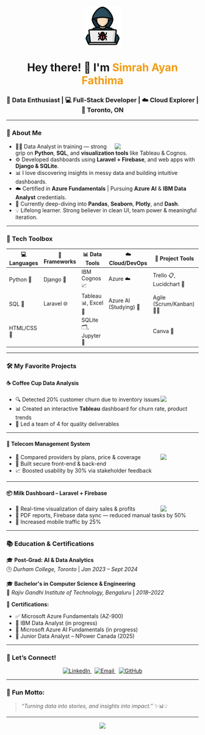 <p align="center">
  <img src="https://github.com/Starscorpio/SimScan/blob/main/gifs/hacker.png" width="100" alt="Tech Icon" />
</p>

<h1 align="center">
  <b>Hey there! 👋 I'm <span style="color:#F39C12;">Simrah Ayan Fathima</span></b>
</h1>

<h3 align="center">
  🌟 Data Enthusiast | 💻 Full-Stack Developer | ☁️ Cloud Explorer | 📍 Toronto, ON
</h3>

---

### 🌟 About Me

<img align="right" src="https://media.giphy.com/media/26tn33aiTi1jkl6H6/giphy.gif" width="220"/>

- 👩‍💻 Data Analyst in training — strong grip on **Python**, **SQL**, and **visualization tools** like Tableau & Cognos.
- ⚙️ Developed dashboards using **Laravel + Firebase**, and web apps with **Django & SQLite**.
- 📊 I love discovering insights in messy data and building intuitive dashboards.
- ☁️ Certified in **Azure Fundamentals** | Pursuing **Azure AI** & **IBM Data Analyst** credentials.
- 🐍 Currently deep-diving into **Pandas**, **Seaborn**, **Plotly**, and **Dash**.
- 💡 Lifelong learner. Strong believer in clean UI, team power & meaningful iteration.

---

### 🧰 Tech Toolbox

| 💻 **Languages**  | 🧱 **Frameworks**  | 📊 **Data Tools**        | ☁️ **Cloud/DevOps**   | 🧩 **Project Tools**         |
|------------------|-------------------|--------------------------|-----------------------|------------------------------|
| Python 🐍         | Django 🚀         | IBM Cognos 📈            | Azure ☁️             | Trello 📋, Lucidchart 🧠     |
| SQL 🧪            | Laravel 🌐        | Tableau 📊, Excel 📘      | Azure AI (Studying) 🔧 | Agile (Scrum/Kanban) 🏃‍♀️   |
| HTML/CSS 🎨       |                   | SQLite 🗂, Jupyter 📓     |                       | Canva 🎨                    |

---

### 🛠️ My Favorite Projects

#### ☕ **Coffee Cup Data Analysis**
<img src="https://media.giphy.com/media/f9k1tV7HyORcngKF8v/giphy.gif" width="100" align="right" />

- 🔍 Detected 20% customer churn due to inventory issues
- 📊 Created an interactive **Tableau** dashboard for churn rate, product trends
- 👥 Led a team of 4 for quality deliverables

---

#### 📡 **Telecom Management System**
<img src="https://media.giphy.com/media/QssGEmpkyEOhBCb7e1/giphy.gif" width="100" align="right" />

- 📱 Compared providers by plans, price & coverage
- 🔐 Built secure front-end & back-end
- 📈 Boosted usability by 30% via stakeholder feedback

---

#### 📦 **Milk Dashboard – Laravel + Firebase**
<img src="https://media.giphy.com/media/du3J3cXyzhj75IOgvA/giphy.gif" width="100" align="right" />

- 🥛 Real-time visualization of dairy sales & profits
- 📄 PDF reports, Firebase data sync — reduced manual tasks by 50%
- 📲 Increased mobile traffic by 25%

---

### 📚 Education & Certifications

🎓 **Post-Grad: AI & Data Analytics**  
🕒 *Durham College, Toronto* | *Jan 2023 – Sept 2024*

🎓 **Bachelor's in Computer Science & Engineering**  
🏫 *Rajiv Gandhi Institute of Technology, Bengaluru* | *2018–2022*

📜 **Certifications:**
- ✅ Microsoft Azure Fundamentals (AZ-900)
- 🧠 IBM Data Analyst (in progress)
- 🤖 Microsoft Azure AI Fundamentals (in progress)
- 🎯 Junior Data Analyst – NPower Canada (2025)

---

### 🤝 Let’s Connect!

<p align="center">
  <a href="https://www.linkedin.com/in/simrah-ayan">
    <img src="https://img.shields.io/badge/LinkedIn-blue?style=for-the-badge&logo=linkedin&logoColor=white" alt="LinkedIn"/>
  </a>
  &nbsp;
  <a href="mailto:simrahayan2611@gmail.com">
    <img src="https://img.shields.io/badge/Gmail-red?style=for-the-badge&logo=gmail&logoColor=white" alt="Email"/>
  </a>
  &nbsp;
  <a href="https://github.com/simrahayan">
    <img src="https://img.shields.io/badge/GitHub-black?style=for-the-badge&logo=github&logoColor=white" alt="GitHub"/>
  </a>
</p>

---

### 🌈 Fun Motto:
> *“Turning data into stories, and insights into impact.”* ✨📊💡

---

<p align="center">
  <img src="https://media.giphy.com/media/3o7abB06u9bNzA8lu8/giphy.gif" width="150"/>
</p>

